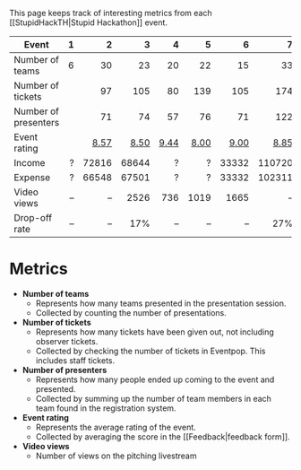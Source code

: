 This page keeps track of interesting metrics from each [[StupidHackTH|Stupid Hackathon]] event.

| Event | 1 | 2 | 3 | 4 | 5 | 6 | 7 | 8 | 9 |
| ---- | ---:| ---:| ---:| ---:| ---:| ---:| ---:| ---:| ---:|
| Number of teams   | 6 | 30 | 23 | 20 | 22 | 15 | 33 | 25 | 13 |
| Number of tickets |   | 97 | 105 | 80 | 139 | 105 | 174 | 150 | 89 |
| Number of presenters |   | 71 | 74 | 57 | 76 | 71 | 122 | 72 | 63 |
| Event rating |   | [8.57](/wiki/Feedback/sht2) | [8.50](/wiki/Feedback/sht3) | [9.44](/wiki/Feedback/sht4) | [8.00](/wiki/Feedback/sht5) | [9.00](/wiki/Feedback/sht6) | [8.85](/wiki/Feedback/sht7) | [8.60](/wiki/Feedback/sht8) | [9.40](/wiki/Feedback/sht9) |
| Income | ? | 72816 | 68644 | ? | ? | 33332 | 110720 | 119923 | 129700 |
| Expense | ? | 66548 | 67501 | ? | ? | 33332 | 102311 | 118274 | 127323 |
| Video views | – | – | 2526 | 736 | 1019 | 1665 | – | 3918 | 5362 |
| Drop-off rate | – | – | 17% | – | – | – | 27% | 7.4% |

# Metrics

- **Number of teams**
    - Represents how many teams presented in the presentation session.
    - Collected by counting the number of presentations.
- **Number of tickets**
    - Represents how many tickets have been given out, not including observer tickets.
    - Collected by checking the number of tickets in Eventpop. This includes staff tickets.
- **Number of presenters**
    - Represents how many people ended up coming to the event and presented.
    - Collected by summing up the number of team members in each team found in the registration system.
- **Event rating**
    - Represents the average rating of the event.
    - Collected by averaging the score in the [[Feedback|feedback form]].
- **Video views**
    - Number of views on the pitching livestream